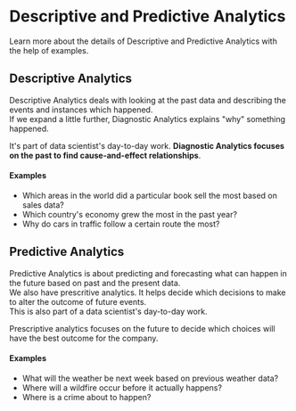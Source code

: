 # Descriptive and Predictive Analytics

Learn more about the details of Descriptive and Predictive Analytics with the help of examples.

## Descriptive Analytics

Descriptive Analytics deals with looking at the past data and describing the events and instances which happened.  
 If we expand a little further, Diagnostic Analytics explains "why" something happened.

It's part of data scientist's day-to-day work. **Diagnostic Analytics focuses on the past to find cause-and-effect relationships**.

#### Examples

- Which areas in the world did a particular book sell the most based on sales data?
- Which country's economy grew the most in the past year?
- Why do cars in traffic follow a certain route the most?

## Predictive Analytics

Predictive Analytics is about predicting and forecasting what can happen in the future based on past and the present data.  
 We also have prescritive analytics. It helps decide which decisions to make to alter the outcome of future events.  
 This is also part of a data scientist's day-to-day work.

Prescriptive analytics focuses on the future to decide which choices will have the best outcome for the company.

#### Examples

- What will the weather be next week based on previous weather data?
- Where will a wildfire occur before it actually happens?
- Where is a crime about to happen?
